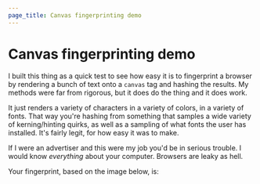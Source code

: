 ```yaml
---
page_title: Canvas fingerprinting demo
---
```


# Canvas fingerprinting demo

I built this thing as a quick test to see how easy it is to fingerprint a browser by rendering a bunch of text onto a `canvas` tag and hashing the results. My methods were far from rigorous, but it does do the thing and it does work.

It just renders a variety of characters in a variety of colors, in a variety of fonts. That way you're hashing from something that samples a wide variety of kerning/hinting quirks, as well as a sampling of what fonts the user has installed. It's fairly legit, for how easy it was to make.

If I were an advertiser and this were my job you'd be in serious trouble. I would know *everything* about your computer. Browsers are leaky as hell.

Your fingerprint, based on the image below, is: <span id="canvas-fingerprint-text"></span>

<div id="canvas-fingerprint-visible"></div>

<script src="sha.js"></script>
<script src="canvasFP.js"></script>

